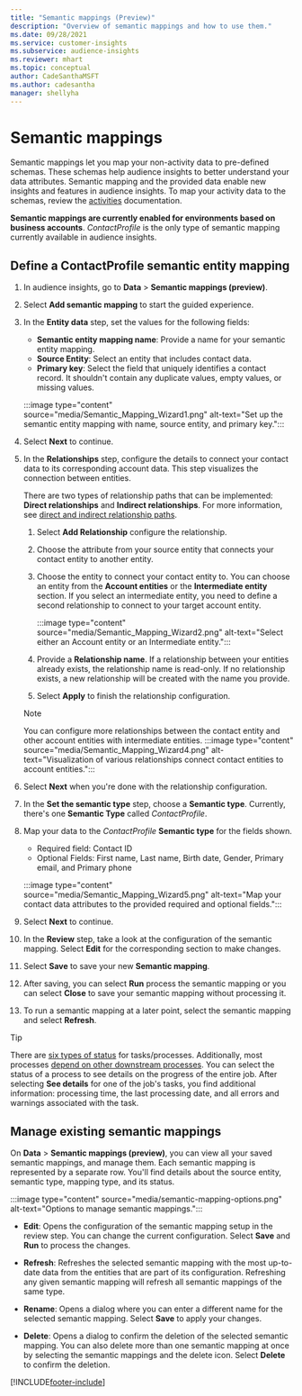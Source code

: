 ```yaml
---
title: "Semantic mappings (Preview)"
description: "Overview of semantic mappings and how to use them." 
ms.date: 09/28/2021
ms.service: customer-insights
ms.subservice: audience-insights
ms.reviewer: mhart
ms.topic: conceptual
author: CadeSanthaMSFT
ms.author: cadesantha
manager: shellyha
---
```


# Semantic mappings

Semantic mappings let you map your non-activity data to pre-defined schemas. These schemas help audience insights to better understand your data attributes. Semantic mapping and the provided data enable new insights and features in audience insights. To map your activity data to the schemas, review the [activities](activities.md) documentation.

**Semantic mappings are currently enabled for environments based on business accounts**. *ContactProfile* is the only type of semantic mapping currently available in audience insights.

## Define a ContactProfile semantic entity mapping

1. In audience insights, go to **Data** > **Semantic mappings (preview)**.

1. Select **Add semantic mapping** to start the guided experience.

1. In the **Entity data** step, set the values for the following fields:

   - **Semantic entity mapping name**: Provide a name for your semantic entity mapping.
   - **Source Entity**: Select an entity that includes contact data.
   - **Primary key**: Select the field that uniquely identifies a contact record. It shouldn't contain any duplicate values, empty values, or missing values.

   :::image type="content" source="media/Semantic_Mapping_Wizard1.png" alt-text="Set up the semantic entity mapping with name, source entity, and primary key.":::

1. Select **Next** to continue.

1. In the **Relationships** step, configure the details to connect your contact data to its corresponding account data. This step visualizes the connection between entities.  

   There are two types of relationship paths that can be implemented: **Direct relationships** and **Indirect relationships**. For more information, see [direct and indirect relationship paths](relationships.md#relationship-paths).

   1. Select **Add Relationship** configure the relationship.
   1. Choose the attribute from your source entity that connects your contact entity to another entity.
   1. Choose the entity to connect your contact entity to. You can choose an entity from the **Account entities** or the **Intermediate entity** section. If you select an intermediate entity, you need to define a second relationship to connect to your target account entity.

      :::image type="content" source="media/Semantic_Mapping_Wizard2.png" alt-text="Select either an Account entity or an Intermediate entity.":::

   1. Provide a **Relationship name**. If a relationship between your entities already exists, the relationship name is read-only. If no relationship exists, a new relationship will be created with the name you provide.
   1. Select **Apply** to finish the relationship configuration.

   > [!NOTE]
   > You can configure more relationships between the contact entity and other account entities with intermediate entities.
   >  :::image type="content" source="media/Semantic_Mapping_Wizard4.png" alt-text="Visualization of various relationships connect contact entities to account entities.":::

1. Select **Next** when you're done with the relationship configuration.

1. In the **Set the semantic type** step, choose a **Semantic type**. Currently, there's one **Semantic Type** called *ContactProfile*.

1. Map your data to the *ContactProfile* **Semantic type** for the fields shown.
   - Required field: Contact ID
   - Optional Fields: First name, Last name, Birth date, Gender, Primary email, and Primary phone

   :::image type="content" source="media/Semantic_Mapping_Wizard5.png" alt-text="Map your contact data attributes to the provided required and optional fields.":::

1. Select **Next** to continue.

1. In the **Review** step, take a look at the configuration of the semantic mapping. Select **Edit** for the corresponding section to make changes.

1. Select **Save** to save your new **Semantic mapping**.

1. After saving, you can select **Run** process the semantic mapping or you can select **Close** to save your semantic mapping without processing it.

1. To run a semantic mapping at a later point, select the semantic mapping and select **Refresh**.

> [!TIP]
> There are [six types of status](system.md#status-types) for tasks/processes. Additionally, most processes [depend on other downstream processes](system.md#refresh-policies). You can select the status of a process to see details on the progress of the entire job. After selecting **See details** for one of the job's tasks, you find additional information: processing time, the last processing date, and all errors and warnings associated with the task.

## Manage existing semantic mappings

On **Data** > **Semantic mappings (preview)**, you can view all your saved semantic mappings, and manage them. Each semantic mapping is represented by a separate row. You'll find details about the source entity, semantic type, mapping type, and its status.

:::image type="content" source="media/semantic-mapping-options.png" alt-text="Options to manage semantic mappings.":::

- **Edit**: Opens the configuration of the semantic mapping setup in the review step. You can change the current configuration. Select **Save** and **Run** to process the changes.

- **Refresh**: Refreshes the selected semantic mapping with the most up-to-date data from the entities that are part of its configuration. Refreshing any given semantic mapping will refresh all semantic mappings of the same type.

- **Rename**: Opens a dialog where you can enter a different name for the selected semantic mapping. Select **Save** to apply your changes.

- **Delete**: Opens a dialog to confirm the deletion of the selected semantic mapping. You can also delete more than one semantic mapping at once by selecting the semantic mappings and the delete icon. Select **Delete** to confirm the deletion.

[!INCLUDE[footer-include](../includes/footer-banner.md)]
